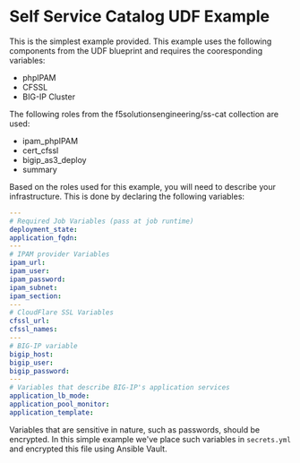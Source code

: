 # Self Service Catalog UDF Example

This is the simplest example provided. 
This example uses the following components from the UDF blueprint and requires the cooresponding variables:
- phpIPAM
- CFSSL
- BIG-IP Cluster

The following roles from the f5solutionsengineering/ss-cat collection are used:
- ipam_phpIPAM
- cert_cfssl
- bigip_as3_deploy
- summary

Based on the roles used for this example, you will need to describe your infrastructure.
This is done by declaring the following variables:
```yaml
---
# Required Job Variables (pass at job runtime)
deployment_state:
application_fqdn:
---
# IPAM provider Variables
ipam_url:
ipam_user:
ipam_password:
ipam_subnet:
ipam_section:
---
# CloudFlare SSL Variables
cfssl_url:
cfssl_names:
---
# BIG-IP variable
bigip_host:
bigip_user:
bigip_password:
---
# Variables that describe BIG-IP's application services
application_lb_mode:
application_pool_monitor:
application_template:
```

Variables that are sensitive in nature, such as passwords, should be encrypted.
In this simple example we've place such variables in ``secrets.yml`` and encrypted this file using Ansible Vault.




